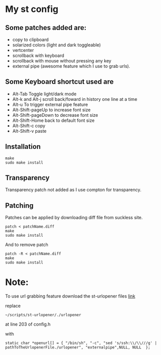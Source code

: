 # My st config

## Some patches added are:

+ copy to clipboard
+ solarized colors (light and dark toggleable)
+ vertcenter
+ scrollback with keyboard
+ scrollback with mouse without pressing any key
+ external pipe (awesome feature which I use to grab urls).

## Some Keyboard shortcut used are

+ Alt-Tab Toggle light/dark mode
+ Alt-k and Alt-j scroll back/foward in history one line at a time
+ Alt-u To trigger external pipe feature
+ Alt-Shift-pageUp to increase font size
+ Alt-Shift-pageDown to decrease font size
+ Alt-Shift-Home  back to default font size
+ Alt-Shift-c copy
+ Alt-Shift-v paste
 
## Installation

```
make
sudo make install
```

## Transparency

Transparency patch not added as I use compton for transparency.

## Patching
Patches can be applied by downloading diff file from suckless site.
```
patch < patchName.diff
make
sudo make install
```

And to remove patch

```
patch -R < patchName.diff
make
sudo make install
```
# Note:
To use url grabbing feature download the st-urlopener files [link](https://github.com/thomas154/st-urlopener) 
 
replace
```
~/scripts/st-urlopener/./urlopener
``` 
at line 203 of config.h

with
```
static char *openurl[] = { "/bin/sh", "-c", "sed 's/ssh:\\/\\///g' | pathToTheUrlopenerFile./urlopener", "externalpipe",NULL, NULL  };
```


